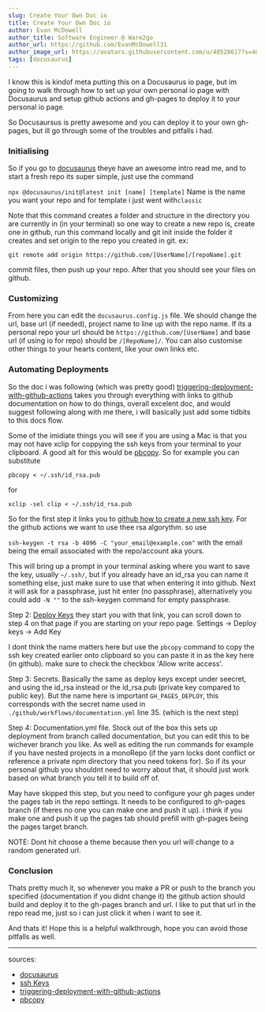```yaml
---
slug: Create Your Own Doc io
title: Create Your Own Doc io
author: Evan McDowell
author_title: Software Engineer @ Ware2go
author_url: https://github.com/EvanMcDowell31
author_image_url: https://avatars.githubusercontent.com/u/40528617?s=400&u=1f93b55320b7de438bfb4916e3da747865f4bbcd&v=4
tags: [docusaurus]
---
```


I know this is kindof meta putting this on a Docusaurus io page, but im going to walk through how to set up your own personal io page with Docusaurus and setup github actions and gh-pages to deploy it to your personal io page.

So Docusaursus is pretty awesome and you can deploy it to your own gh-pages, but ill go through some of the troubles and pitfalls i had.

### Initialising

So if you go to [docusaurus](https://github.com/facebook/docusaurus) theye have an awesome intro read me, and to start a fresh repo its super simple, just use the command

`npx @docusaurus/init@latest init [name] [template]`
Name is the name you want your repo and for template i just went with`classic`

Note that this command creates a folder and structure in the directory you are currently in (in your terminal) so one way to create a new repo is, create one in github, run this command locally and git init inside the folder it creates and set origin to the repo you created in git. ex:

`git remote add origin https://github.com/[UserName]/[repoName].git`

commit files, then push up your repo.
After that you should see your files on github.

### Customizing

From here you can edit the `docusaurus.config.js` file. We should change the url, base url (if needed), project name to line up with the repo name. If its a personal repo your url should be `https://github.com/[UserName]` and base url (if using io for repo) should be `/[RepoName]/`. You can also customise other things to your hearts content, like your own links etc.

### Automating Deployments

So the doc i was following (which was pretty good) [triggering-deployment-with-github-actions](https://docusaurus.io/docs/deployment#triggering-deployment-with-github-actions) takes you through everything with links to github documentation on how to do things, overall excelent doc, and would suggest following along with me there, i will basically just add some tidbits to this docs flow.

Some of the imidiate things you will see if you are using a Mac is that you may not have xclip for coppying the ssh keys from your terminal to your clipboard. A good alt for this would be [pbcopy](https://coderwall.com/p/osbzzq/copy-files-to-clipboard-using-command-line-on-osx). So for example you can substitute

`pbcopy < ~/.ssh/id_rsa.pub`

for

`xclip -sel clip < ~/.ssh/id_rsa.pub`

So for the first step it links you to [github how to create a new ssh key](https://docs.github.com/en/github/authenticating-to-github/generating-a-new-ssh-key-and-adding-it-to-the-ssh-agent#generating-a-new-ssh-key). For the github actions we want to use thee rsa algorythm. so use

`ssh-keygen -t rsa -b 4096 -C "your_email@example.com"` with the email being the email associated with the repo/account aka yours.

This will bring up a prompt in your terminal asking where you want to save the key, usually `~/.ssh/`, but if you already have an id_rsa you can name it something else, just make sure to use that when entering it into github. Next it will ask for a passphrase, just hit enter (no passphrase), alternatively you could add `-N ""` to the ssh-keygen command for empty passphrase.

Step 2: [Deploy Keys](https://docs.github.com/en/developers/overview/managing-deploy-keys#deploy-keys) they start you with that link, you can scroll down to step 4 on that page if you are starting on your repo page.
Settings -> Deploy keys -> Add Key

I dont think the name matters here but use the `pbcopy` command to copy the ssh key created earlier onto clipboard so you can paste it in as the key here (in github). make sure to check the checkbox 'Allow write access'.

Step 3: Secrets. Basically the same as deploy keys except under seecret, and using the id_rsa instead or the id_rsa.pub (private key compared to public key). But the name here is important `GH_PAGES_DEPLOY`, this corresponds with the secret name used in `./github/workflows/documentation.yml` line 35. (which is the next step)

Step 4: Documentation.yml file. Stock out of the box this sets up deployment from branch called documentation, but you can edit this to be wichever branch you like. As well as editing the run commands for example if you have nested projects in a monoRepo (if the yarn locks dont conflict or reference a private npm directory that you need tokens for). So if its your personal github you shouldnt need to worry about that, it should just work based on what branch you tell it to build off of.

May have skipped this step, but you need to configure your gh pages under the pages tab in the repo settings. It needs to be configured to gh-pages branch (if theres no one you can make one and push it up). i think if you make one and push it up the pages tab should prefill with gh-pages being the pages target branch.

NOTE: Dont hit choose a theme because then you url will change to a random generated url.

### Conclusion

Thats pretty much it, so whenever you make a PR or push to the branch you specified (documentation if you didnt change it) the github action should build and deploy it to the gh-pages branch and url. I like to put that url in the repo read me, just so i can just click it when i want to see it.

And thats it! Hope this is a helpful walkthrough, hope you can avoid those pitfalls as well.

---

sources:

- [docusaurus](https://github.com/facebook/docusaurus)
- [ssh Keys](https://docs.github.com/en/github/authenticating-to-github/generating-a-new-ssh-key-and-adding-it-to-the-ssh-agent#generating-a-new-ssh-key)
- [triggering-deployment-with-github-actions](https://docusaurus.io/docs/deployment#triggering-deployment-with-github-actions)
- [pbcopy](https://coderwall.com/p/osbzzq/copy-files-to-clipboard-using-command-line-on-osx)
